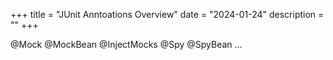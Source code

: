 +++
title = "JUnit Anntoations Overview"
date = "2024-01-24"
description = ""
+++

@Mock
@MockBean
@InjectMocks
@Spy
@SpyBean
...